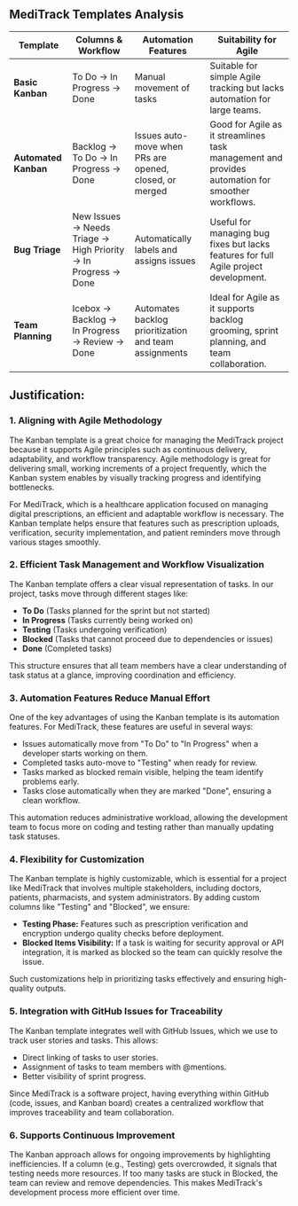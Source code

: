 ## **MediTrack Templates Analysis**

| **Template**          | **Columns & Workflow**                                      | **Automation Features**                                      | **Suitability for Agile**                                      |
|----------------------|------------------------------------------------------------|-------------------------------------------------------------|---------------------------------------------------------------|
| **Basic Kanban**     | To Do → In Progress → Done                                 | Manual movement of tasks                                    | Suitable for simple Agile tracking but lacks automation for large teams. |
| **Automated Kanban** | Backlog → To Do → In Progress → Done                       | Issues auto-move when PRs are opened, closed, or merged      | Good for Agile as it streamlines task management and provides automation for smoother workflows. |
| **Bug Triage**       | New Issues → Needs Triage → High Priority → In Progress → Done | Automatically labels and assigns issues                      | Useful for managing bug fixes but lacks features for full Agile project development. |
| **Team Planning**    | Icebox → Backlog → In Progress → Review → Done             | Automates backlog prioritization and team assignments        | Ideal for Agile as it supports backlog grooming, sprint planning, and team collaboration. |

## **Justification:**

### **1. Aligning with Agile Methodology**
The Kanban template is a great choice for managing the MediTrack project because it supports Agile principles such as continuous delivery, adaptability, and workflow transparency. Agile methodology is great for delivering small, working increments of a project frequently, which the Kanban system enables by visually tracking progress and identifying bottlenecks.

For MediTrack, which is a healthcare application focused on managing digital prescriptions, an efficient and adaptable workflow is necessary. The Kanban template helps ensure that features such as prescription uploads, verification, security implementation, and patient reminders move through various stages smoothly.

### **2. Efficient Task Management and Workflow Visualization**
The Kanban template offers a clear visual representation of tasks. In our project, tasks move through different stages like:

  - **To Do** (Tasks planned for the sprint but not started)
  - **In Progress** (Tasks currently being worked on)
  - **Testing** (Tasks undergoing verification)
  - **Blocked** (Tasks that cannot proceed due to dependencies or issues)
  - **Done** (Completed tasks)

This structure ensures that all team members have a clear understanding of task status at a glance, improving coordination and efficiency.

### **3. Automation Features Reduce Manual Effort**
One of the key advantages of using the Kanban template is its automation features. For MediTrack, these features are useful in several ways:

  - Issues automatically move from "To Do" to "In Progress" when a developer starts working on them.
  - Completed tasks auto-move to "Testing" when ready for review.
  - Tasks marked as blocked remain visible, helping the team identify problems early.
  - Tasks close automatically when they are marked "Done", ensuring a clean workflow.

This automation reduces administrative workload, allowing the development team to focus more on coding and testing rather than manually updating task statuses.

### **4. Flexibility for Customization**
The Kanban template is highly customizable, which is essential for a project like MediTrack that involves multiple stakeholders, including doctors, patients, pharmacists, and system administrators. By adding custom columns like "Testing" and "Blocked", we ensure:

  - **Testing Phase:** Features such as prescription verification and encryption undergo quality checks before deployment.
  - **Blocked Items Visibility:** If a task is waiting for security approval or API integration, it is marked as blocked so the team can quickly resolve the issue.

Such customizations help in prioritizing tasks effectively and ensuring high-quality outputs.

### **5. Integration with GitHub Issues for Traceability**
The Kanban template integrates well with GitHub Issues, which we use to track user stories and tasks. This allows:

  - Direct linking of tasks to user stories.
  - Assignment of tasks to team members with @mentions.
  - Better visibility of sprint progress.

Since MediTrack is a software project, having everything within GitHub (code, issues, and Kanban board) creates a centralized workflow that improves traceability and team collaboration.

### **6. Supports Continuous Improvement**
The Kanban approach allows for ongoing improvements by highlighting inefficiencies. If a column (e.g., Testing) gets overcrowded, it signals that testing needs more resources. If too many tasks are stuck in Blocked, the team can review and remove dependencies. This makes MediTrack's development process more efficient over time.
